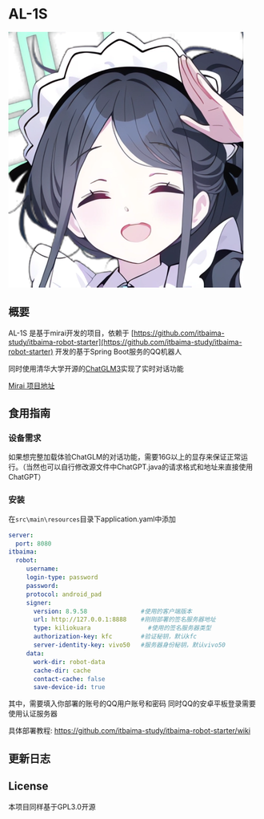 # AL-1S
![1700065944630](./al1s/表情7.png)
## 概要

AL-1S 是基于mirai开发的项目，依赖于 [https://github.com/itbaima-study/itbaima-robot-starter](https://github.com/itbaima-study/itbaima-robot-starter) 开发的基于Spring Boot服务的QQ机器人

同时使用清华大学开源的[ChatGLM3](https://github.com/SuperChipper/ChatGLM3)实现了实时对话功能

[Mirai 项目地址](https://github.com/mamoe/mirai)

## 食用指南

### 设备需求

如果想完整加载体验ChatGLM的对话功能，需要16G以上的显存来保证正常运行。（当然也可以自行修改源文件中ChatGPT.java的请求格式和地址来直接使用ChatGPT）

### 安装
在`src\main\resources`目录下application.yaml中添加
```yaml
server:
  port: 8080
itbaima:
  robot:
     username: 
     login-type: password
     password: 
     protocol: android_pad
     signer:
       version: 8.9.58               #使用的客户端版本
       url: http://127.0.0.1:8888    #刚刚部署的签名服务器地址
       type: kiliokuara                #使用的签名服务器类型
       authorization-key: kfc        #验证秘钥，默认kfc
       server-identity-key: vivo50   #服务器身份秘钥，默认vivo50
     data:
       work-dir: robot-data
       cache-dir: cache
       contact-cache: false
       save-device-id: true
```
其中，需要填入你部署的账号的QQ用户账号和密码
同时QQ的安卓平板登录需要使用认证服务器

具体部署教程:
https://github.com/itbaima-study/itbaima-robot-starter/wiki



## 更新日志



## License
本项目同样基于GPL3.0开源


